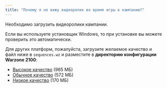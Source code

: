 ```yaml
---
title: "Почему я не вижу видеоролик во время игры в кампанию?"
---
```


Необходимо загрузить видеоролики кампании.

Если вы используете установщик Windows, то при установке вы можете проверить это автоматически.

Для других платформ, пожалуйста, загрузите желаемое качество и файл ниже в `sequences.wz` и разместите в **директорию конфигурации Warzone 2100**:

- [Высокое качество](https://sourceforge.net/projects/warzone2100/files/warzone2100/Videos/high-quality-en/sequences.wz/download) (965 МБ)
- [Обычное качество](https://sourceforge.net/projects/warzone2100/files/warzone2100/Videos/standard-quality-en/sequences.wz/download) (572 МБ)
- [Низкое качество](https://sourceforge.net/projects/warzone2100/files/warzone2100/Videos/low-quality-en/sequences.wz/download) (170 МБ)
